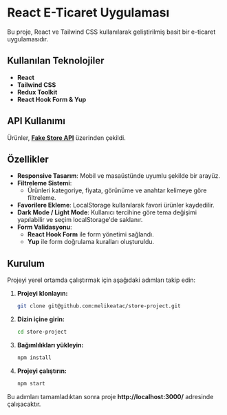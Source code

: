 # React E-Ticaret Uygulaması

Bu proje, React ve Tailwind CSS kullanılarak geliştirilmiş basit bir e-ticaret uygulamasıdır.

## Kullanılan Teknolojiler
- **React**
- **Tailwind CSS**
- **Redux Toolkit**
- **React Hook Form & Yup**

## API Kullanımı
Ürünler, **[Fake Store API](https://fakestoreapi.com/products)** üzerinden çekildi.

## Özellikler
- **Responsive Tasarım**: Mobil ve masaüstünde uyumlu şekilde bir arayüz.
- **Filtreleme Sistemi**:
  - Ürünleri kategoriye, fiyata, görünüme ve anahtar kelimeye göre filtreleme.
- **Favorilere Ekleme**: LocalStorage kullanılarak favori ürünler kaydedilir.
- **Dark Mode / Light Mode**: Kullanıcı tercihine göre tema değişimi yapılabilir ve seçim localStorage'de saklanır.
- **Form Validasyonu**:
  - **React Hook Form** ile form yönetimi sağlandı.
  - **Yup** ile form doğrulama kuralları oluşturuldu.

## Kurulum
Projeyi yerel ortamda çalıştırmak için aşağıdaki adımları takip edin:

1. **Projeyi klonlayın:**
   ```sh
   git clone git@github.com:melikeatac/store-project.git
   ```
2. **Dizin içine girin:**
   ```sh
   cd store-project
   ```
3. **Bağımlılıkları yükleyin:**
   ```sh
   npm install
   ```
4. **Projeyi çalıştırın:**
   ```sh
   npm start
   ```

Bu adımları tamamladıktan sonra proje **http://localhost:3000/** adresinde çalışacaktır.

